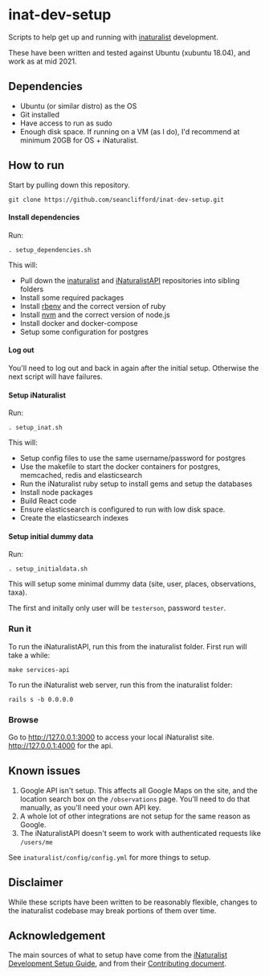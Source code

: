 # inat-dev-setup

Scripts to help get up and running with [inaturalist](https://github.com/inaturalist/inaturalist) development.

These have been written and tested against Ubuntu (xubuntu 18.04), and work as at mid 2021. 

## Dependencies
- Ubuntu (or similar distro) as the OS
- Git installed
- Have access to run as sudo
- Enough disk space. If running on a VM (as I do), I'd recommend at minimum 20GB for OS + iNaturalist.

## How to run
Start by pulling down this repository.
```
git clone https://github.com/seanclifford/inat-dev-setup.git
```

#### Install dependencies
Run:
```
. setup_dependencies.sh
```
This will:
- Pull down the [inaturalist](https://github.com/inaturalist/inaturalist) and [iNaturalistAPI](https://github.com/inaturalist/iNaturalistAPI) repositories into sibling folders
- Install some required packages
- Install [rbenv](https://github.com/rbenv/rbenv) and the correct version of ruby
- Install [nvm](https://github.com/nvm-sh/nvm) and the correct version of node.js
- Install docker and docker-compose
- Setup some configuration for postgres

#### Log out
You'll need to log out and back in again after the initial setup. Otherwise the next script will have failures.

#### Setup iNaturalist
Run:
```
. setup_inat.sh
```
This will:
- Setup config files to use the same username/password for postgres
- Use the makefile to start the docker containers for postgres, memcached, redis and elasticsearch
- Run the iNaturalist ruby setup to install gems and setup the databases
- Install node packages
- Build React code
- Ensure elasticsearch is configured to run with low disk space. 
- Create the elasticsearch indexes

#### Setup initial dummy data
Run:
```
. setup_initialdata.sh
```
This will setup some minimal dummy data (site, user, places, observations, taxa).

The first and initally only user will be `testerson`, password `tester`.

### Run it
To run the iNaturalistAPI, run this from the inaturalist folder. First run will take a while:
```
make services-api
```
To run the iNaturalist web server, run this from the inaturalist folder:
```
rails s -b 0.0.0.0
```

### Browse
Go to http://127.0.0.1:3000 to access your local iNaturalist site. http://127.0.0.1:4000 for the api.

## Known issues
1. Google API isn't setup. This affects all Google Maps on the site, and the location search box on the `/observations` page. You'll need to do that manually, as you'll need your own API key.
2. A whole lot of other integrations are not setup for the same reason as Google.
3. The iNaturalistAPI doesn't seem to work with authenticated requests like `/users/me`

See `inaturalist/config/config.yml` for more things to setup.

## Disclaimer
While these scripts have been written to be reasonably flexible, changes to the inaturalist codebase may break portions of them over time.

## Acknowledgement
The main sources of what to setup have come from the [iNaturalist Development Setup Guide](https://github.com/inaturalist/inaturalist/wiki/Development-Setup-Guide), and from their [Contributing document](https://github.com/inaturalist/inaturalist/blob/main/CONTRIBUTING.md).
